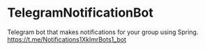 # TelegramNotificationBot
Telegram bot that makes notifications for your group using Spring.
https://t.me/Notifications1XklmrBots1_bot
